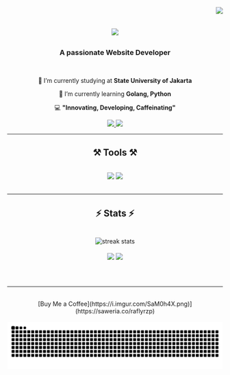 <img align="right" src="https://visitor-badge.laobi.icu/badge?page_id=salesp07.salesp07" />

<h1 align="center">
    <img src="https://readme-typing-svg.herokuapp.com/?font=Righteous&size=35&center=true&vCenter=true&width=500&height=70&duration=4000&lines=Hi+There!+👋;+I'm+Rafly+Rabbany+Z.P.!;" />
</h1>

<h3 align="center">A passionate Website Developer</h3>

<br/>

<div align="center">
 
 🔭 I’m currently studying at **State University of Jakarta**
 
 🌱 I’m currently learning **Golang, Python**

💻 **"Innovating, Developing, Caffeinating"**

 </div>
 
<div align="center"> 
  <a href="mailto:raflyrabbany0804@gmail.com">
    <img src="https://img.shields.io/badge/Gmail-333333?style=for-the-badge&logo=gmail&logoColor=red" />
  </a>
  <a href="https://www.linkedin.com/in/rafly-rabbany-zalfa-pateda-775995324/" target="_blank">
    <img src="https://img.shields.io/badge/LinkedIn-0077B5?style=for-the-badge&logo=linkedin&logoColor=white" target="_blank" />
  </a>
</div>

 <hr/>
 
<h2 align="center">⚒️ Tools ⚒️</h2>
<br/>
<div align="center">
    <img src="https://skillicons.dev/icons?i=react,bootstrap,html,css,vscode,github,figma,tailwind,git,php" />
    <img src="https://skillicons.dev/icons?i=nodejs,python,javascript,express,mongodb,mysql,laravel" /><br>
</div>

<br/>
<hr/>

<h2 align="center">⚡ Stats ⚡</h2>
<br>
<div align=center>
    <img width=500px align="center" src="https://github-readme-streak-stats-salesp07.vercel.app?user=raflyrzp&theme=catppuccin-mocha&count_private=true" alt="streak stats"/>
    <br>
    <br>
  <img height=200 align="center" src="https://github-readme-stats.vercel.app/api?username=raflyrzp&theme=catppuccin_mocha" />
  <img height=200 align="center" src="https://github-readme-stats.vercel.app/api/top-langs?username=raflyrzp&layout=compact&langs_count=8&card_width=320&theme=catppuccin_mocha" />
</div>

<br/><br/>

<hr/>

<br/>

<div align="center">
[Buy Me a Coffee](https://i.imgur.com/SaM0h4X.png)](https://saweria.co/raflyrzp)


</div>

<br/>
<picture>
  <source media="(prefers-color-scheme: dark)" srcset="https://raw.githubusercontent.com/raflyrzp/raflyrzp/output/github-snake-dark.svg" />
  <source media="(prefers-color-scheme: light)" srcset="https://raw.githubusercontent.com/raflyrzp/raflyrzp/output/github-snake.svg" />
  <img alt="github-snake" src="https://raw.githubusercontent.com/raflyrzp/raflyrzp/output/github-snake.svg" />
</picture>
